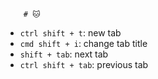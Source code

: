 
		# 🐱 

- `ctrl shift + t`: new tab
- `cmd shift + i`: change tab title
- `shift + tab`: next tab
- `ctrl shift + tab`: previous tab
	
